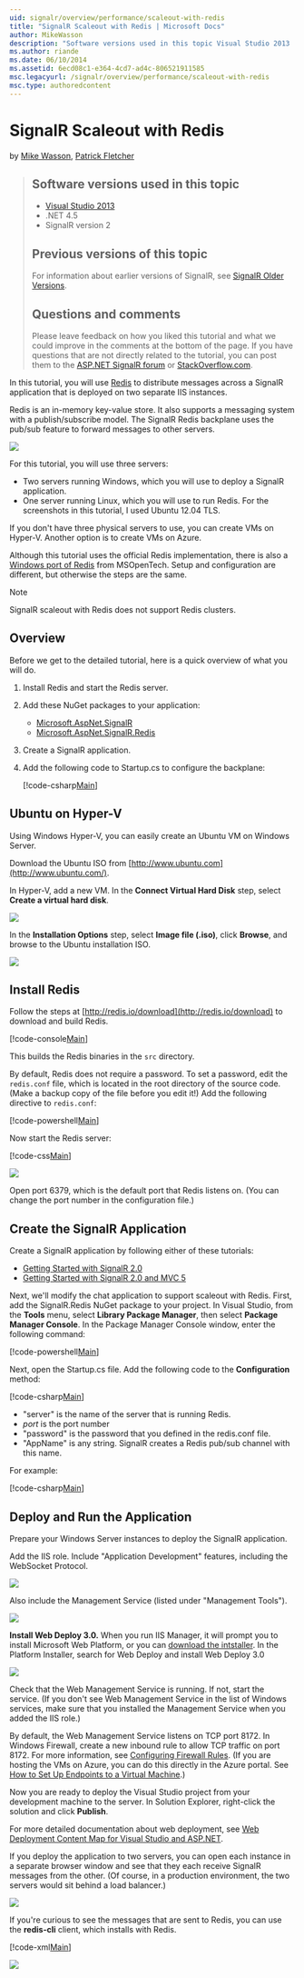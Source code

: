 ```yaml
---
uid: signalr/overview/performance/scaleout-with-redis
title: "SignalR Scaleout with Redis | Microsoft Docs"
author: MikeWasson
description: "Software versions used in this topic Visual Studio 2013 .NET 4.5 SignalR version 2 Previous versions of this topic For information about earlier versions of..."
ms.author: riande
ms.date: 06/10/2014
ms.assetid: 6ecd08c1-e364-4cd7-ad4c-806521911585
msc.legacyurl: /signalr/overview/performance/scaleout-with-redis
msc.type: authoredcontent
---
```

SignalR Scaleout with Redis
====================
by [Mike Wasson](https://github.com/MikeWasson), [Patrick Fletcher](https://github.com/pfletcher)

> ## Software versions used in this topic
> 
> 
> - [Visual Studio 2013](https://www.microsoft.com/visualstudio/eng/2013-downloads)
> - .NET 4.5
> - SignalR version 2
>   
> 
> 
> ## Previous versions of this topic
> 
> For information about earlier versions of SignalR, see [SignalR Older Versions](../older-versions/index.md).
> 
> ## Questions and comments
> 
> Please leave feedback on how you liked this tutorial and what we could improve in the comments at the bottom of the page. If you have questions that are not directly related to the tutorial, you can post them to the [ASP.NET SignalR forum](https://forums.asp.net/1254.aspx/1?ASP+NET+SignalR) or [StackOverflow.com](http://stackoverflow.com/).


In this tutorial, you will use [Redis](http://redis.io/) to distribute messages across a SignalR application that is deployed on two separate IIS instances.

Redis is an in-memory key-value store. It also supports a messaging system with a publish/subscribe model. The SignalR Redis backplane uses the pub/sub feature to forward messages to other servers.

![](scaleout-with-redis/_static/image1.png)

For this tutorial, you will use three servers:

- Two servers running Windows, which you will use to deploy a SignalR application.
- One server running Linux, which you will use to run Redis. For the screenshots in this tutorial, I used Ubuntu 12.04 TLS.

If you don't have three physical servers to use, you can create VMs on Hyper-V. Another option is to create VMs on Azure.

Although this tutorial uses the official Redis implementation, there is also a [Windows port of Redis](https://github.com/MSOpenTech/redis) from MSOpenTech. Setup and configuration are different, but otherwise the steps are the same.

> [!NOTE] 
> 
> SignalR scaleout with Redis does not support Redis clusters.


## Overview

Before we get to the detailed tutorial, here is a quick overview of what you will do.

1. Install Redis and start the Redis server.
2. Add these NuGet packages to your application: 

    - [Microsoft.AspNet.SignalR](http://nuget.org/packages/Microsoft.AspNet.SignalR)
    - [Microsoft.AspNet.SignalR.Redis](http://nuget.org/packages/Microsoft.AspNet.SignalR.Redis)
3. Create a SignalR application.
4. Add the following code to Startup.cs to configure the backplane: 

    [!code-csharp[Main](scaleout-with-redis/samples/sample1.cs)]

## Ubuntu on Hyper-V

Using Windows Hyper-V, you can easily create an Ubuntu VM on Windows Server.

Download the Ubuntu ISO from [http://www.ubuntu.com](http://www.ubuntu.com/).

In Hyper-V, add a new VM. In the **Connect Virtual Hard Disk** step, select **Create a virtual hard disk**.

![](scaleout-with-redis/_static/image2.png)

In the **Installation Options** step, select **Image file (.iso)**, click **Browse**, and browse to the Ubuntu installation ISO.

![](scaleout-with-redis/_static/image3.png)

## Install Redis

Follow the steps at [http://redis.io/download](http://redis.io/download) to download and build Redis.

[!code-console[Main](scaleout-with-redis/samples/sample2.cmd)]

This builds the Redis binaries in the `src` directory.

By default, Redis does not require a password. To set a password, edit the `redis.conf` file, which is located in the root directory of the source code. (Make a backup copy of the file before you edit it!) Add the following directive to `redis.conf`:

[!code-powershell[Main](scaleout-with-redis/samples/sample3.ps1)]

Now start the Redis server:

[!code-css[Main](scaleout-with-redis/samples/sample4.css)]

![](scaleout-with-redis/_static/image4.png)

Open port 6379, which is the default port that Redis listens on. (You can change the port number in the configuration file.)

## Create the SignalR Application

Create a SignalR application by following either of these tutorials:

- [Getting Started with SignalR 2.0](../getting-started/tutorial-getting-started-with-signalr.md)
- [Getting Started with SignalR 2.0 and MVC 5](../getting-started/tutorial-getting-started-with-signalr-and-mvc.md)

Next, we'll modify the chat application to support scaleout with Redis. First, add the SignalR.Redis NuGet package to your project. In Visual Studio, from the **Tools** menu, select **Library Package Manager**, then select **Package Manager Console**. In the Package Manager Console window, enter the following command:

[!code-powershell[Main](scaleout-with-redis/samples/sample5.ps1)]

Next, open the Startup.cs file. Add the following code to the **Configuration** method:

[!code-csharp[Main](scaleout-with-redis/samples/sample6.cs)]

- "server" is the name of the server that is running Redis.
- *port* is the port number
- "password" is the password that you defined in the redis.conf file.
- "AppName" is any string. SignalR creates a Redis pub/sub channel with this name.

For example:

[!code-csharp[Main](scaleout-with-redis/samples/sample7.cs)]

## Deploy and Run the Application

Prepare your Windows Server instances to deploy the SignalR application.

Add the IIS role. Include "Application Development" features, including the WebSocket Protocol.

![](scaleout-with-redis/_static/image5.png)

Also include the Management Service (listed under "Management Tools").

![](scaleout-with-redis/_static/image6.png)

**Install Web Deploy 3.0.** When you run IIS Manager, it will prompt you to install Microsoft Web Platform, or you can [download the intstaller](https://go.microsoft.com/fwlink/?LinkId=255386). In the Platform Installer, search for Web Deploy and install Web Deploy 3.0

![](scaleout-with-redis/_static/image7.png)

Check that the Web Management Service is running. If not, start the service. (If you don't see Web Management Service in the list of Windows services, make sure that you installed the Management Service when you added the IIS role.)

By default, the Web Management Service listens on TCP port 8172. In Windows Firewall, create a new inbound rule to allow TCP traffic on port 8172. For more information, see [Configuring Firewall Rules](https://technet.microsoft.com/library/dd448559(WS.10).aspx). (If you are hosting the VMs on Azure, you can do this directly in the Azure portal. See [How to Set Up Endpoints to a Virtual Machine](https://azure.microsoft.com/documentation/articles/virtual-machines-set-up-endpoints/).)

Now you are ready to deploy the Visual Studio project from your development machine to the server. In Solution Explorer, right-click the solution and click **Publish**.

For more detailed documentation about web deployment, see [Web Deployment Content Map for Visual Studio and ASP.NET](../../../whitepapers/aspnet-web-deployment-content-map.md).

If you deploy the application to two servers, you can open each instance in a separate browser window and see that they each receive SignalR messages from the other. (Of course, in a production environment, the two servers would sit behind a load balancer.)

![](scaleout-with-redis/_static/image8.png)

If you're curious to see the messages that are sent to Redis, you can use the **redis-cli** client, which installs with Redis.

[!code-xml[Main](scaleout-with-redis/samples/sample8.xml)]

![](scaleout-with-redis/_static/image9.png)
